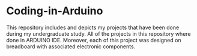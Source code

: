 # Coding-in-Arduino
This repository includes and depicts my projects that have been done during my undergraduate study.
All of the projects in this repository where done in ARDUINO IDE. Moreover, each of this project
was designed on breadboard with associated electronic components. 
